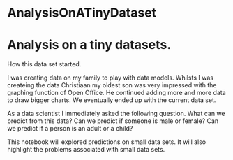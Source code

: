 # AnalysisOnATinyDataset
<h1>Analysis on a tiny datasets.</h1>

How this data set started.

I was creating data on my family to play with data models. Whilsts I was createing the data Christiaan my oldest son was very impressed with the graphing function of Open Office. He continued adding more and more data to draw bigger charts. We eventually ended up with the current data set. 

As a data scientist I immediately asked the following question. What can we predict from this data? Can we predict if someone is male or female? Can we predict if a person is an adult or a child? 

This notebook will explored predictions on small data sets. It will also highlight the problems associated with small data sets.

